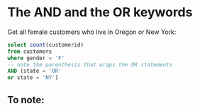 # The AND and the OR keywords

Get all female customers who live in Oregon or New York:

```sql
select count(customerid)
from customers
where gender = 'F'
-- note the parenthesis that wraps the OR statements
AND (state = 'OR'
or state = 'NY')
```

## To note:
